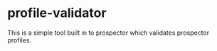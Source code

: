 # profile-validator

This is a simple tool built in to prospector which validates prospector profiles.